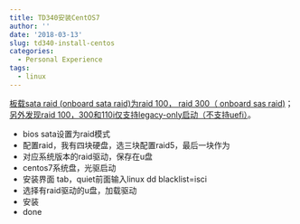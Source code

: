 ```yaml
---
title: TD340安装CentOS7
author: ''
date: '2018-03-13'
slug: td340-install-centos
categories:
  - Personal Experience
tags:
  - linux
---
```




[板载sata raid (onboard sata raid)为raid 100， raid 300（ onboard sas raid)](https://forums.lenovo.com/t5/ThinkServer/TD340-RAID-controller-model/td-p/2257997)；[另外发现raid 100，300和110i仅支持legacy-only启动（不支持uefi）](https://lenovopress.com/osig#server_families=thinkserver&servers=td340&os_families=centos&os_families=red-hat-enterprise-linux&support=all)。<!--more--> 

- bios sata设置为raid模式
- 配置raid，我有四块硬盘，选三块配置raid5，最后一块作为 
- 对应系统版本的raid驱动，保存在u盘
- centos7系统盘，光驱启动
- 安装界面 tab，quiet前面输入linux dd blacklist=isci
- 选择有raid驱动的u盘，加载驱动
- 安装
- done
